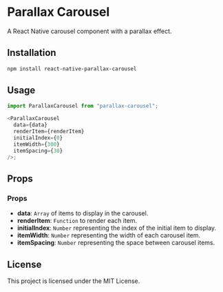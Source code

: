 # Parallax Carousel

A React Native carousel component with a parallax effect.

## Installation

```bash
npm install react-native-parallax-carousel
```

## Usage

```javascript
import ParallaxCarousel from "parallax-carousel";

<ParallaxCarousel
  data={data}
  renderItem={renderItem}
  initialIndex={0}
  itemWidth={300}
  itemSpacing={30}
/>;
```

## Props

### Props

- **data**: `Array` of items to display in the carousel.
- **renderItem**: `Function` to render each item.
- **initialIndex**: `Number` representing the index of the initial item to display.
- **itemWidth**: `Number` representing the width of each carousel item.
- **itemSpacing**: `Number` representing the space between carousel items.

## License

This project is licensed under the MIT License.
